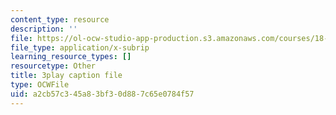 ```yaml
---
content_type: resource
description: ''
file: https://ol-ocw-studio-app-production.s3.amazonaws.com/courses/18-03sc-differential-equations-fall-2011/a2cb57c345a83bf30d887c65e0784f57_sZ2qulI6GEk.srt
file_type: application/x-subrip
learning_resource_types: []
resourcetype: Other
title: 3play caption file
type: OCWFile
uid: a2cb57c3-45a8-3bf3-0d88-7c65e0784f57
---
```

